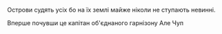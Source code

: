 Острови судять усіх бо на їх землі майже ніколи не ступають невинні.

Вперше почувши це капітан об'єднаного гарнізону Але Чуп
